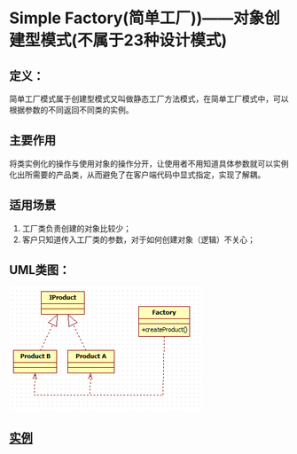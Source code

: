 # Simple Factory(简单工厂))——对象创建型模式(不属于23种设计模式)

## 定义：

 简单工厂模式属于创建型模式又叫做静态工厂方法模式，在简单工厂模式中，可以根据参数的不同返回不同类的实例。

## 主要作用

将类实例化的操作与使用对象的操作分开，让使用者不用知道具体参数就可以实例化出所需要的产品类，从而避免了在客户端代码中显式指定，实现了解耦。

## 适用场景

1. 工厂类负责创建的对象比较少；
2. 客户只知道传入工厂类的参数，对于如何创建对象（逻辑）不关心；

## UML类图：

<img src="img/SimpleFactory.png" />

## [实例](https://github.com/shiyangqin/Qinsy/tree/master/design_patterns/Abstract_Factory_Pattern)

